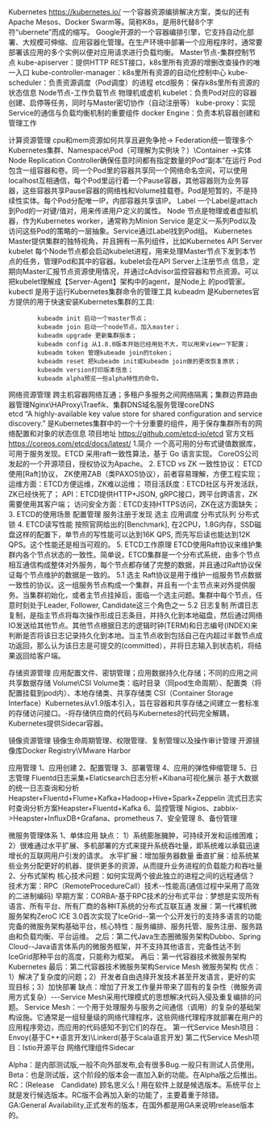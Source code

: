 
Kubernetes
https://kubernetes.io/
一个容器资源编排解决方案，类似的还有Apache Mesos、Docker Swarm等。简称K8s，是用8代替8个字符“ubernete”而成的缩写。
Google开源的一个容器编排引擎，它支持自动化部署、大规模可伸缩、应用容器化管理。在生产环境中部署一个应用程序时，通常要部署该应用的多个实例以便对应用请求进行负载均衡。
Master节点-集群控制节点
   kube-apiserver：提供HTTP REST接口，k8s里所有资源的增删改查操作的唯一入口
   kube-controller-manager：k8s里所有资源的自动化控制中心
   kube-scheduler：负责资源调度（Pod调度）的进程
   etcd服务：保存k8s里所有资源的状态信息
Node节点-工作负载节点  物理机或虚机
   kubelet：负责Pod对应的容器创建、启停等任务，同时与Master密切协作（自动注册等）
   kube-proxy：实现Service的通信与负载均衡机制的重要组件
   docker Engine：负责本机容器创建和管理工作


计算资源管理 cpu和mem资源如何共享且避免争抢-> Federation统一管理多个Kubernetes集群、Namespace\Pod（可理解为实例块？）\Container ->实体Node
            Replication Controller确保任意时间都有指定数量的Pod“副本”在运行
            Pod 包含一组容器和卷。同一个Pod里的容器共享同一个网络命名空间，可以使用localhost互相通信，每个Pod里运行着一个Pause容器，其他容器则为业务容器，这些容器共享Pause容器的网络栈和Volume挂载卷。Pod是短暂的，不是持续性实体。每个Pod分配唯一IP，内部容器共享该IP。
            Label 一个Label是attach到Pod的一对键/值对，用来传递用户定义的属性。
            Node 节点是物理或者虚拟机器，作为Kubernetes worker，通常称为Minion
            Service 是定义一系列Pod以及访问这些Pod的策略的一层抽象。Service通过Label找到Pod组。
            Kubernetes Master提供集群的独特视角，并且拥有一系列组件，比如Kubernetes API Server
            kubelet 每个Node节点都会启动kubelet进程，用来处理Master节点下发到本节点的任务，管理Pod和其中的容器。kubelet会在API Server上注册节点             信息，定期向Master汇报节点资源使用情况，并通过cAdvisor监控容器和节点资源。可以把kubelet理解成【Server-Agent】架构中的agent，是Node上 
            的pod管家。
            kubectl 是用于运行Kubernetes集群命令的管理工具
            kubeadm 是Kubernetes官方提供的用于快速安装Kubernetes集群的工具:
            
            kubeadm init 启动一个master节点；
            kubeadm join 启动一个node节点，加入master；
            kubeadm upgrade 更新集群版本；
            kubeadm config 从1.8.0版本开始已经用处不大，可以用来view一下配置；
            kubeadm token 管理kubeadm join的token；
            kubeadm reset 把kubeadm init或kubeadm join做的更改恢复原状；
            kubeadm version打印版本信息；
            kubeadm alpha预览一些alpha特性的命令。
            
网络资源管理 跨主机容器网络互通；多租户多服务之间网络隔离；集群边界路由器管理Nginx\HAProxy\Traefik、集群DNS域名服务管理coreDNS  
            etcd
            “A highly-available key value store for shared configuration and service discovery.”
            是Kubernetes集群中的一个十分重要的组件，用于保存集群所有的网络配置和对象的状态信息
            项目地址 https://github.com/etcd-io/etcd
            官方文档 https://coreos.com/etcd/docs/latest/
            1.简介
            一个高可用的分布式键值数据库，可用于服务发现。ETCD 采用raft一致性算法，基于 Go 语言实现。
            CoreOS公司发起的一个开源项目，授权协议为Apache。
            2. ETCD vs ZK
            一致性协议： ETCD使用[Raft]协议， ZK使用ZAB（类PAXOS协议），前者容易理解，方便工程实现；
            运维方面：ETCD方便运维，ZK难以运维；
            项目活跃度：ETCD社区与开发活跃，ZK已经快死了；
            API：ETCD提供HTTP+JSON, gRPC接口，跨平台跨语言，ZK需要使用其客户端；
            访问安全方面：ETCD支持HTTPS访问，ZK在这方面缺失；
            3. ETCD的使用场景
            配置管理
            服务注册于发现
            选主
            应用调度
            分布式队列
            分布式锁
            4. ETCD读写性能
            按照官网给出的[Benchmark], 在2CPU，1.8G内存，SSD磁盘这样的配置下，单节点的写性能可以达到16K QPS, 而先写后读也能达到12K QPS。这个性能还是相当可观的。
            5. ETCD工作原理
            ETCD使用Raft协议来维护集群内各个节点状态的一致性。简单说，ETCD集群是一个分布式系统，由多个节点相互通信构成整体对外服务，每个节点都存储了完整的数据，并且通过Raft协议保证每个节点维护的数据是一致的。
            5.1 选主
            Raft协议是用于维护一组服务节点数据一致性的协议。这一组服务节点构成一个集群，并且有一个主节点来对外提供服务。当集群初始化，或者主节点挂掉后，面临一个选主问题。集群中每个节点，任意时刻处于Leader, Follower, Candidate这三个角色之一
            5.2 日志复制
            所谓日志复制，是指主节点将每次操作形成日志条目，并持久化到本地磁盘，然后通过网络IO发送给其他节点。其他节点根据日志的逻辑时钟(TERM)和日志编号(INDEX)来判断是否将该日志记录持久化到本地。当主节点收到包括自己在内超过半数节点成功返回，那么认为该日志是可提交的(committed），并将日志输入到状态机，将结果返回给客户端。
            
存储资源管理 应用配置文件、密钥管理；应用数据持久化存储；不同的应用之间共享数据存储 Volume\CSI
            Volume类：临时目录（同pod生命周期）、配置类（将配置挂载到pod内）、本地存储类、共享存储类
            CSI（Container Storage Interface）Kubernetes从v1.9版本引入，旨在容器和共享存储之间建立一套标准的存储访问接口。-将存储供应商的代码与Kubernetes的代码完全解耦，Kubernetes提供Sidecar容器。

镜像资源管理 镜像生命周期管理、权限管理、复制管理以及操作审计管理 开源镜像库Docker Registry\VMware Harbor

应用管理
    1、应用创建
    2、配置管理
    3、部署管理
    4、应用的弹性伸缩管理
    5、日志管理 Fluentd日志采集+Elaticsearch日志分析+Kibana可视化展示
       基于大数据的统一日志查询和分析Heapster+Fluentd+Flume+Kafka+Hadoop+Hive+Spark+Zeppelin
       流式日志实时查询分析方案Heapster+Fluentd+Kafka
    6、监控管理 Nigios、zabbix->Heapster+InfluxDB+Grafana、prometheus
    7、安全管理
    8、备份管理
    
 微服务管理体系
    1、单体应用
       缺点：
       1）系统膨胀臃肿，可持续开发和运维困难；
       2）很难通过水平扩展、多机部署的方式来提升系统吞吐量，即系统难以承载迅速增长的互联网用户引发的请求。
       水平扩展：增加服务器数量
       垂直扩展：给系统某些业务分配更好的机器、提供更多的资源，从而提升业务进程的负载能力和吞吐量
    2、分布式架构
       核心技术问题：如何实现两个彼此独立的进程之间的远程通信？
       技术方案：RPC（RemoteProcedureCall）技术--性能高(通信过程中采用了高效的二进制编码)
       早期方案：CORBA-基于RPC技术的分布式平台：梦想是实现所有语言、所有平台、所有厂商的各种IT系统的分布式互联互通
       发展：第一代裸机微服务架构ZeroC ICE 3.0首次实现了IceGrid--第一个公开发行的支持多语言的功能完备的微服务架构基础平台，核心特性：服务编排、服务托管、服务注册、服务路由和负载均衡、平台运维。
       之后：第二代Java生态圈微服务架构Dubbo、Spring Cloud--Java语言体系内的微服务框架，并不支持其他语言，完备性达不到IceGrid那种平台的高度，只能称为框架。
       再后：第一代容器技术微服务架构Kubernetes
       最后：第二代容器技术微服务架构Service Mesh
       微服务架构
       优点：1）解决了复杂度的问题；2）开发者自由选择开发技术甚至开发语言，更好的实现目标；3）加快部署
       缺点：增加了开发工作量并带来了固有的复杂性（微服务调用方式复杂）---Service Mesh采用代理模式的思想解决代码入侵及重复编排的问题。
       Service Mesh：一个用于处理服务与服务之间通信（调用）的复杂的基础架构设施。它通常是一组轻量级的网络代理程序，这些网络代理程序就部署在用户的应用程序旁边，而应用的代码感知不到它们的存在。
       第一代Service Mesh项目：Envoy(基于C++语言开发)\Linkerd(基于Scala语言开发)
       第二代Service Mesh项目：Istio开源平台
       网络代理组件Sidecar



Alpha：是内部测试版,一般不向外部发布,会有很多Bug.一般只有测试人员使用。
Beta：也是测试版，这个阶段的版本会一直加入新的功能。在Alpha版之后推出。
RC：(Release　Candidate) 顾名思义么 ! 用在软件上就是候选版本。系统平台上就是发行候选版本。RC版不会再加入新的功能了，主要着重于除错。
GA:General Availability,正式发布的版本，在国外都是用GA来说明release版本的。
